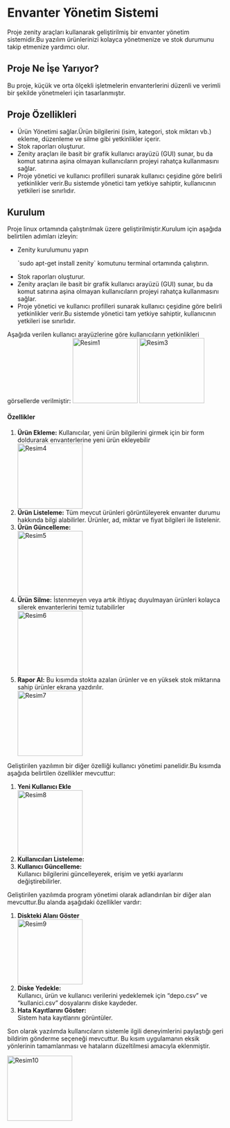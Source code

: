<h1><b>Envanter Yönetim Sistemi</b></h1>
Proje zenity araçları kullanarak geliştirilmiş bir envanter yönetim sistemidir.Bu yazılım ürünlerinizi kolayca yönetmenize ve stok durumunu takip etmenize yardımcı olur.

<h2><span style="Times New Roman">Proje Ne İşe Yarıyor?</span></h2>
Bu proje, küçük ve orta ölçekli işletmelerin envanterlerini düzenli ve verimli bir şekilde yönetmeleri için tasarlanmıştır.

<h2><span style="Times New Roman">Proje Özellikleri</span></h2>
<ul>
<li>Ürün Yönetimi sağlar.Ürün bilgilerini (isim, kategori, stok miktarı vb.) ekleme, düzenleme ve silme gibi yetkinlikler içerir.</li>
<li>Stok raporları oluşturur.</li>
<li>Zenity araçları ile basit bir grafik kullanıcı arayüzü (GUI) sunar, bu da komut satırına aşina olmayan kullanıcıların projeyi rahatça kullanmasını sağlar.</li>
<li>Proje yönetici ve kullanıcı profilleri sunarak kullanıcı çeşidine göre belirli yetkinlikler verir.Bu sistemde yönetici tam yetkiye sahiptir, kullanıcının yetkileri ise sınırlıdır.</li>
</ul>

<h2><span style="Times New Roman">Kurulum</span></h2>
<p>Proje linux ortamında çalıştırılmak üzere geliştirilmiştir.Kurulum için aşağıda belirtilen adımları izleyin:</p>
<ul>
<li>Zenity kurulumunu yapın</li>
   <p>`sudo apt-get install zenity` komutunu terminal ortamında çalıştırın.</p>
<li>Stok raporları oluşturur.</li>
<li>Zenity araçları ile basit bir grafik kullanıcı arayüzü (GUI) sunar, bu da komut satırına aşina olmayan kullanıcıların projeyi rahatça kullanmasını sağlar.</li>
<li>Proje yönetici ve kullanıcı profilleri sunarak kullanıcı çeşidine göre belirli yetkinlikler verir.Bu sistemde yönetici tam yetkiye sahiptir, kullanıcının yetkileri ise sınırlıdır.</li>
</ul>

Aşağıda verilen kullanıcı arayüzlerine göre kullanıcıların yetkinlikleri görsellerde verilmiştir:
<img src="https://github.com/user-attachments/assets/7878fce0-9eee-40f4-95d3-c83baa266308" alt="Resim1" width="150" height="150">
<img src="https://github.com/user-attachments/assets/d9aa91a2-28af-460b-a6b1-5d475bb94d3a" alt="Resim3" width="150" height="150">
<h4>Özellikler</h4>
<ol>
<li><b>Ürün Ekleme:</b> Kullanıcılar, yeni ürün bilgilerini girmek için bir form doldurarak envanterlerine yeni ürün ekleyebilir</li>
<img src="https://github.com/user-attachments/assets/9cb33a69-eff2-465f-a329-d5632361e564" alt="Resim4" width="150" height="150">
<li><b>Ürün Listeleme:</b> Tüm mevcut ürünleri görüntüleyerek envanter durumu hakkında bilgi alabilirler. Ürünler, ad, miktar ve fiyat bilgileri ile listelenir.</li>
<li><b>Ürün Güncelleme:</b></li>
   <img src="https://github.com/user-attachments/assets/189603a3-25f9-4e3a-a39c-ff72fe9fb8df" alt="Resim5" width="150" height="150">
<li><b>Ürün Silme:</b> İstenmeyen veya artık ihtiyaç duyulmayan ürünleri kolayca silerek envanterlerini temiz tutabilirler</li>
  <img src="https://github.com/user-attachments/assets/29f8a3ac-040b-42c6-aaba-5e924a06eb14" alt="Resim6" width="150" height="150">
<li><b>Rapor Al:</b> Bu kısımda stokta azalan ürünler ve en yüksek stok miktarına sahip ürünler ekrana yazdırılır.</li>
  <img src="https://github.com/user-attachments/assets/81ed6fda-1533-44d3-9fd3-ed48c01a3c7b" alt="Resim7" width="150" height="150">
</ol>
<p>Geliştirilen yazılımın bir diğer özelliği kullanıcı yönetimi panelidir.Bu kısımda aşağıda belirtilen özellikler mevcuttur:</p>
<ol>
<li><b>Yeni Kullanıcı Ekle</b></li>
  <img src="https://github.com/user-attachments/assets/a598ac8c-b2e2-48c5-98eb-fead1f5f4108" alt="Resim8" width="150" height="150">
<li><b>Kullanıcıları Listeleme:</b></li>
<li><b>Kullanıcı Güncelleme:</b></li> Kullanıcı bilgilerini güncelleyerek, erişim ve yetki ayarlarını değiştirebilirler. 
</ol>
<p>Geliştirilen yazılımda program yönetimi olarak adlandırılan bir diğer alan mevcuttur.Bu alanda aşağıdaki özellikler vardır:</p>
<ol>
<li><b>Diskteki Alanı Göster</b></li>
  <img src="https://github.com/user-attachments/assets/d0b57de8-b9a0-4f28-92da-301b63a7e573" alt="Resim9" width="150" height="150">
<li><b>Diske Yedekle:</b></li> Kullanıcı, ürün ve kullanıcı verilerini yedeklemek için “depo.csv” ve “kullanici.csv” dosyalarını diske kaydeder.
<li><b>Hata Kayıtlarını Göster:</b></li> Sistem hata kayıtlarını görüntüler.
</ol>
<p>Son olarak yazılımda kullanıcıların sistemle ilgili deneyimlerini paylaştığı geri bildirim gönderme seçeneği mevcuttur. Bu kısım uygulamanın eksik yönlerinin tamamlanması ve hataların düzeltilmesi amacıyla eklenmiştir.</p>

  <img src="https://github.com/user-attachments/assets/c4499338-b1e5-4568-8341-1a607debba37" alt="Resim10" width="150" height="150">







   
